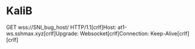 # KaliB
GET wss://SNI_bug_host/ HTTP/1.1[crlf]Host: at1-ws.sshmax.xyz[crlf]Upgrade: Websocket[crlf]Connection: Keep-Alive[crlf][crlf]
